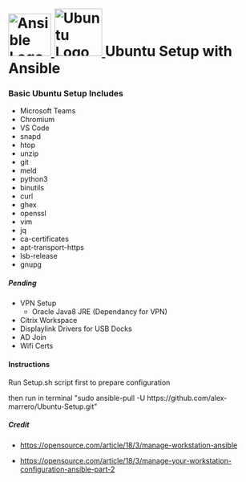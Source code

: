 # <a href='https://github.com/alex-marrero/MDX-Ubuntu-Setup'><img src='https://th.bing.com/th/id/OIP.i4b_W01Cax82RSoTSZAQWwAAAA?w=142&h=150&c=7&o=5&pid=1.7' height='85' alt='Ansible Logo'> <img src='https://th.bing.com/th/id/OIP.rYnCrjCMQNbTfr27NFVJgQHaHa?w=205&h=205&c=7&o=5&pid=1.7' height='95' alt='Ubuntu Logo'> <a/> Ubuntu Setup with Ansible

### Basic Ubuntu Setup Includes
- Microsoft Teams
- Chromium
- VS Code
- snapd
- htop
- unzip
- git
- meld
- python3
- binutils
- curl
- ghex
- openssl
- vim
- jq
- ca-certificates
- apt-transport-https 
- lsb-release 
- gnupg

##### Pending
- VPN Setup
  - Oracle Java8 JRE (Dependancy for VPN)
- Citrix Workspace
- Displaylink Drivers for USB Docks
- AD Join
- Wifi Certs

#### Instructions
Run Setup.sh script first to prepare configuration

then run in terminal "sudo ansible-pull -U https[]()://github.com/alex-marrero/Ubuntu-Setup.git"



##### Credit
- https://opensource.com/article/18/3/manage-workstation-ansible

- https://opensource.com/article/18/3/manage-your-workstation-configuration-ansible-part-2
